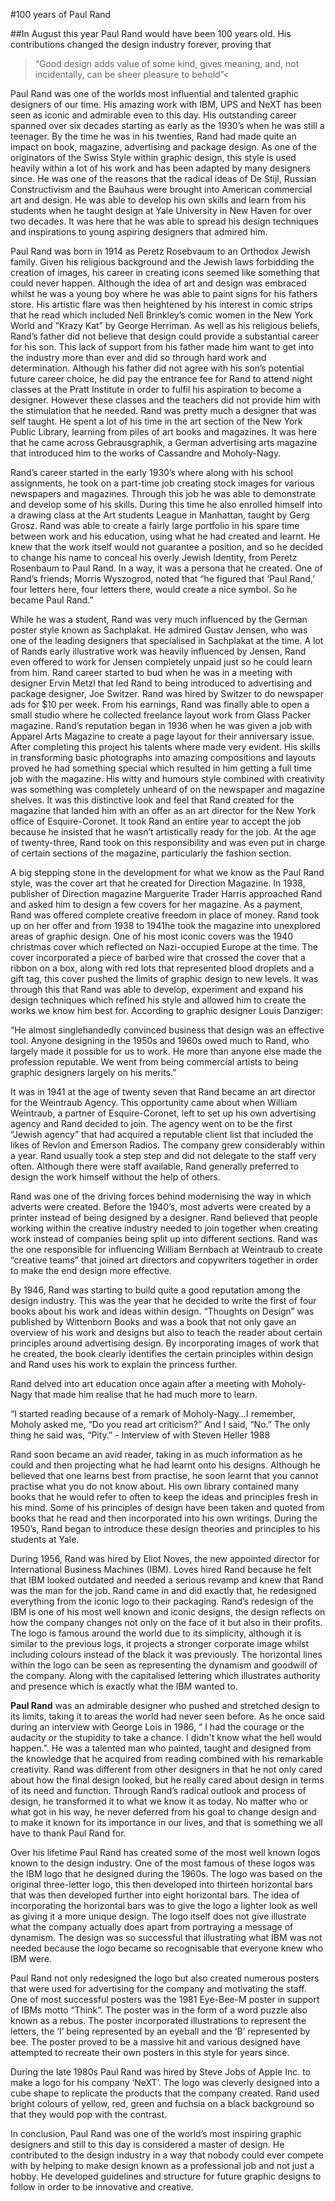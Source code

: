 #100 years of Paul Rand

##In August this year Paul Rand would have been 100 years old. His contributions changed the design industry forever, proving that

>“Good design adds value of some kind, gives meaning, and, 
not incidentally, can be sheer pleasure to behold”<

Paul Rand was one of the worlds most influential and talented graphic designers of our time. His amazing work with IBM, UPS and NeXT has been seen as iconic and admirable even to this day. His outstanding career spanned over six decades starting as early as the 1930’s when he was still a teenager. By the time he was in his twenties, Rand had made quite an impact on book, magazine, advertising and package design. As one of the originators of the Swiss Style within graphic design, this style is used heavily within a lot of his work and has been adapted by many designers since. He was one of the reasons that the radical ideas of De Stijl, Russian Constructivism and the Bauhaus were brought into American commercial art and design. He was able to develop his own skills and learn from his students when he taught design at Yale University in New Haven for over two decades. It was here that he was able to spread his design techniques and inspirations to young aspiring designers that admired him. 

Paul Rand was born in 1914 as Peretz Rosebvaum to an Orthodox Jewish family. Given his religious background and the Jewish laws forbidding the creation of images, his career in creating icons seemed like something that could never happen. Although the idea of art and design was embraced whilst he was a young boy where he was able to paint signs for his fathers store. His artistic flare was then heightened by his interest in comic strips that he read which included Nell Brinkley’s comic women in the New York World and “Krazy Kat” by George Herriman. As well as his religious beliefs, Rand’s father did not believe that design could provide a substantial career for his son. This lack of support from his father made him want to get into the industry more than ever and did so through hard work and determination. Although his father did not agree with his son’s potential future career choice, he did pay the entrance fee for Rand to attend night classes at the Pratt Institute in order to fulfil his aspiration to become a designer. However these classes and the teachers did not provide him with the stimulation that he needed. Rand was pretty much a designer that was self taught. He spent a lot of his time in the art section of the New York Public Library, learning from piles of art books and magazines. It was here that he came across Gebrausgraphik, a German advertising arts magazine that introduced him to the works of Cassandre and Moholy-Nagy.

Rand’s career started in the early 1930’s where along with his school assignments, he took on a part-time job creating stock images for various newspapers and magazines. Through this job he was able to demonstrate and develop some of his skills. During this time he also enrolled himself into a drawing class at the Art students League in Manhattan, taught by Gerg Grosz. Rand was able to create a fairly large portfolio in his spare time between work and his education, using what he had created and learnt. He knew that the work itself would not guarantee a position, and so he decided to change his name to conceal his overly Jewish Identity, from Peretz Rosenbaum to Paul Rand. In a way, it was a persona that he created. One of Rand’s friends; Morris Wyszogrod, noted that “he figured that ‘Paul Rand,’ four letters here, four letters there, would create a nice symbol. So he became Paul Rand.”

While he was a student, Rand was very much influenced by the German poster style known as Sachplakat. He admired Gustav Jensen, who was one of the leading designers that specialised in Sachplakat at the time. A lot of Rands early illustrative work was heavily influenced by Jensen, Rand even offered to work for Jensen completely unpaid just so he could learn from him. Rand career started to bud when he was in a meeting with designer Ervin Metzl that led Rand to being introduced to advertising and package designer, Joe Switzer. Rand was hired by Switzer to do newspaper ads for $10 per week. From his earnings, Rand was finally able to open a small studio where he collected freelance layout work from Glass Packer magazine. 
Rand’s reputation began in 1936 when he was given a job with Apparel Arts Magazine to create a page layout for their anniversary issue. After completing this project his talents where made very evident. His skills in transforming basic photographs into amazing compositions and layouts proved he had something special which resulted in him getting a full time job with the magazine. His witty and humours style combined with creativity was something was completely unheard of on the newspaper and magazine shelves. It was this distinctive look and feel that Rand created for the magazine that landed him with an offer as an art director for the New York office of Esquire-Coronet. It took Rand an entire year to accept the job because he insisted that he wasn’t artistically  ready for the job. At the age of twenty-three, Rand took on this responsibility and was even put in charge of certain sections of the magazine, particularly the fashion section.

A big stepping stone in the development for what we know as the Paul Rand style, was the cover art that he created for Direction Magazine. In 1938, publisher of Direction magazine Marguerite Trader Harris approached Rand and asked him to design a few covers for her magazine. As a payment, Rand was offered complete creative freedom in place of money. Rand took up on her offer and from 1938 to 1941he took the magazine into unexplored areas of graphic design. One of his most iconic covers was the 1940 christmas cover which reflected on Nazi-occupied Europe at the time. The cover incorporated a piece of barbed wire that crossed the cover that a ribbon on a box, along with red lots that represented blood droplets and a gift tag, this cover pushed the limits of graphic design to new levels. It was through this that Rand was able to develop, experiment and expand his design techniques which refined his style and allowed him to create the works we know him best for. According to graphic designer Louis Danziger:

“He almost singlehandedly convinced business that design was an effective tool. Anyone designing in the 1950s and 1960s owed much to Rand, who largely made it possible for us to work. He more than anyone else made the profession reputable. We went from being commercial artists to being graphic designers largely on his merits.”

It was in 1941 at the age of twenty seven that Rand became an art director for the Weintraub Agency. This opportunity came about when William Weintraub, a partner of Esquire-Coronet, left to set up his own advertising agency and Rand decided to join. The agency went on to be the first “Jewish agency” that had acquired a reputable client list that included the likes of Revlon and Emerson Radios. The company grew considerably within a year. Rand usually took a step step and did not delegate to the staff very often. Although there were staff available, Rand generally preferred to design the work himself without the help of others. 

Rand was one of the driving forces behind modernising the way in which adverts were created. Before the 1940’s, most adverts were created by a printer instead of being designed by a designer. Rand believed that people working within the creative industry needed to join together when creating work instead of companies being split up into different sections. Rand was the one responsible for influencing William Bernbach at Weintraub to create “creative teams” that joined art directors and copywriters together in order to make the end design more effective. 

By 1946, Rand was starting to build quite a good reputation among the design industry. This was the year that he decided to write the first of four books about his work and ideas within design. “Thoughts on Design” was published by Wittenborn Books and was a book that not only gave an overview of his work and designs but also to teach the reader about certain principles around advertising design. By incorporating images of work that he created, the book clearly identifies the certain principles within design and Rand uses his work to explain the princess further. 

Rand delved into art education once again after a meeting with Moholy-Nagy that made him realise that he had much more to learn.

“I started reading because of a remark of Moholy-Nagy…I remember, Moholy asked me, “Do you read art criticism?” And I said, “No.” The only thing he said was, “Pity.” - Interview of with Steven Heller 1988

Rand soon became an avid reader, taking in as much information as he could and then projecting what he had learnt onto his designs. Although he believed that one learns best from practise, he soon learnt that you cannot practise what you do not know about. His own library contained many books that he would refer to often to keep the ideas and principles fresh in his mind. Some of his principles of design have been taken and quoted from books that he read and then incorporated into his own writings. During the 1950’s, Rand began to introduce these design theories and principles to his students at Yale.

During 1956, Rand was hired by Eliot Noves, the new appointed director for International Business Machines (IBM). Loves hired Rand because he felt that IBM looked outdated and needed a serious revamp and knew that Rand was the man for the job. Rand came in and did exactly that, he redesigned everything from the iconic logo to their packaging. Rand’s redesign of the IBM is one of his most well known and iconic designs, the design reflects on how the company changes not only on the face of it but also in their profits. The logo is famous around the world due to its simplicity, although it is similar to the previous logs, it projects a stronger corporate image whilst including colours instead of the black it was previously. The horizontal lines within the logo can be seen as representing the dynamism  and goodwill of the company. Along with the capitalised lettering which illustrates authority and presence which is exactly what the IBM wanted to.


**Paul Rand** was an admirable designer who pushed and stretched design to its limits, taking it to areas the world had never seen before. As he once said during an interview with George Lois in 1986, “ I had the courage or the audacity or the stupidity to take a chance. I didn't know what the hell would happen.”. He was a talented man who painted, taught and designed from the knowledge that he acquired from reading combined with his remarkable creativity. Rand was different from other designers in that he not only cared about how the final design looked, but he really cared about design in terms of its need and function. Through Rand’s radical outlook and process of design, he transformed it to what we know it as today. No matter who or what got in his way, he never deferred from his goal to change design and to make it known for its importance in our lives, and that is something we all have to thank Paul Rand for.

Over his lifetime Paul Rand has created some of the most well known logos known to the design industry. One of the most famous of these logos was the IBM logo that he designed during the 1960s. The logo was based on the original three-letter logo, this then developed into thirteen horizontal bars that was then developed further into eight horizontal bars. The idea of incorporating the horizontal bars was to give the logo a lighter look as well as giving it a more unique design. The logo itself does not give illustrate what the company actually does apart from portraying a message of dynamism. The design was so successful that illustrating what IBM was not needed because the logo became so recognisable that everyone knew who IBM were.

Paul Rand not only redesigned the logo but also created numerous posters that were used for advertising for the company and motivating the staff. One of most successful posters was the 1981 Eye-Bee-M poster in support of IBMs motto “Think”. The poster was in the form of a word puzzle also known as a rebus. The poster incorporated illustrations to represent the letters, the ‘I’ being represented by an eyeball and the ‘B’ represented by bee. The poster proved to be a massive hit and various designed have attempted to recreate their own posters in this style for years since. 

During the late 1980s Paul Rand was hired by Steve Jobs of Apple Inc. to make a logo for his company ‘NeXT’. The logo was cleverly designed into a cube shape to replicate the products that the company created. Rand used bright colours of yellow, red, green and fuchsia on a black background so that they would pop with the contrast. 

In conclusion, Paul Rand was one of the world’s most inspiring graphic designers and still to this day is considered a master of design. He contributed to the design industry in a way that nobody could ever compete with by helping to make design known as a professional job and not just a hobby. He developed guidelines and structure for future graphic designs to follow in order to be innovative and creative.

